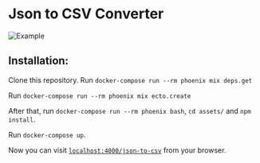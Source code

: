 # Json to CSV Converter

![Example](https://i.imgur.com/v9jajxS.png)

## Installation:
Clone this repository.
Run `docker-compose run --rm phoenix mix deps.get`

Run `docker-compose run --rm phoenix mix ecto.create`

After that, run `docker-compose run --rm phoenix bash`, `cd assets/` and `npm install`.

Run `docker-compose up`.

Now you can visit [`localhost:4000/json-to-csv`](http://localhost:4000/json-to-csv) from your browser.
